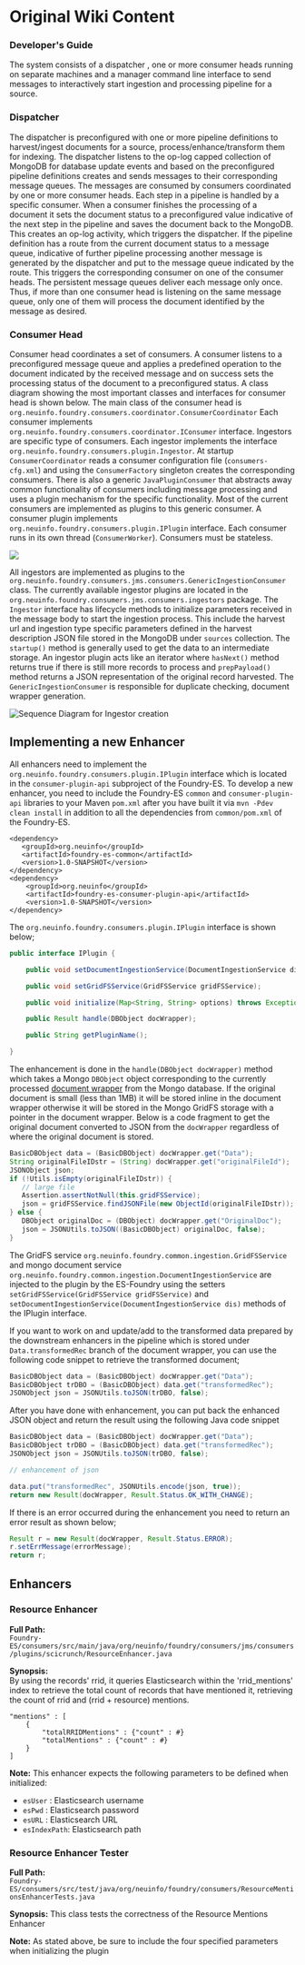 # Original Wiki Content

### Developer's Guide

The system consists of a dispatcher , one or more consumer heads running on separate machines and a manager command line interface to send messages to interactively start ingestion and processing pipeline for a source.

### Dispatcher

The dispatcher is preconfigured with one or more pipeline definitions to harvest/ingest documents for a source, process/enhance/transform them for indexing. The dispatcher listens to the op-log capped collection of MongoDB for database update events and based on the preconfigured pipeline definitions creates and sends messages to their corresponding message queues. The messages are consumed by consumers coordinated by one or more consumer heads. Each step in a pipeline is handled by a specific consumer. When a consumer finishes the processing of a document it sets the document status to a preconfigured value indicative of the next step in the pipeline and saves the document back to the MongoDB. This creates an op-log activity, which triggers the dispatcher. If the pipeline definition has a route from the current document status to a message queue, indicative of further pipeline processing another message is generated by the dispatcher and put to the message queue indicated by the route. This triggers the corresponding consumer on one of the consumer heads. The persistent message queues deliver each message only once. Thus, if more than one consumer head is listening on the same message queue, only one of them will process the document identified by the message as desired.

### Consumer Head

Consumer head coordinates a set of consumers. A consumer listens to a preconfigured message queue and applies a predefined operation to the document indicated by the received message and on success sets the processing status of the document to a preconfigured status. A class diagram showing the most important classes and interfaces for consumer head is shown below. The main class of the consumer head is `org.neuinfo.foundry.consumers.coordinator.ConsumerCoordinator` Each consumer implements `org.neuinfo.foundry.consumers.coordinator.IConsumer` interface. Ingestors are specific type of consumers. Each ingestor implements the interface `org.neuinfo.foundry.consumers.plugin.Ingestor`. At startup `ConsumerCoordinator` reads a consumer configuration file \(`consumers-cfg.xml`\) and using the `ConsumerFactory` singleton creates the corresponding consumers. There is also a generic `JavaPluginConsumer` that abstracts away common functionality of consumers including message processing and uses a plugin mechanism for the specific functionality. Most of the current consumers are implemented as plugins to this generic consumer. A consumer plugin implements `org.neuinfo.foundry.consumers.plugin.IPlugin` interface. Each consumer runs in its own thread \(`ConsumerWorker`\). Consumers must be stateless.

![](images/consumer_head_class_diag.png)

All ingestors are implemented as plugins to the `org.neuinfo.foundry.consumers.jms.consumers.GenericIngestionConsumer` class. The currently available ingestor plugins are located in the `org.neuinfo.foundry.consumers.jms.consumers.ingestors` package. The `Ingestor` interface has lifecycle methods to initialize parameters received in the message body to start the ingestion process. This include the harvest url and ingestion type specific parameters defined in the harvest description JSON file stored in the MongoDB under `sources` collection. The `startup()` method is generally used to get the data to an intermediate storage. An ingestor plugin acts like an iterator where `hasNext()` method returns true if there is still more records to process and `prepPayload()` method returns a JSON representation of the original record harvested. The `GenericIngestionConsumer` is responsible for duplicate checking, document wrapper generation.

![Sequence Diagram for Ingestor creation](images/ingestor_creation_seq_diag.png)

## Implementing a new Enhancer

All enhancers need to implement the `org.neuinfo.foundry.consumers.plugin.IPlugin` interface which is located in the `consumer-plugin-api` subproject of the Foundry-ES. To develop a new enhancer, you need to include the Foundry-ES `common` and `consumer-plugin-api` libraries to your Maven `pom.xml` after you have built it via `mvn -Pdev clean install` in addition to all the dependencies from `common/pom.xml` of the Foundry-ES.

```markup
<dependency>
   <groupId>org.neuinfo</groupId>
   <artifactId>foundry-es-common</artifactId>
   <version>1.0-SNAPSHOT</version>
</dependency>
<dependency>
    <groupId>org.neuinfo</groupId>
    <artifactId>foundry-es-consumer-plugin-api</artifactId>
    <version>1.0-SNAPSHOT</version>
</dependency>
```

The `org.neuinfo.foundry.consumers.plugin.IPlugin` interface is shown below;

```java
public interface IPlugin {

    public void setDocumentIngestionService(DocumentIngestionService dis);

    public void setGridFSService(GridFSService gridFSService);

    public void initialize(Map<String, String> options) throws Exception;

    public Result handle(DBObject docWrapper);

    public String getPluginName();

}
```

The enhancement is done in the `handle(DBObject docWrapper)` method which takes a Mongo `DBObject` object corresponding to the currently processed [document wrapper](doc_ingestion.md) from the Mongo database. If the original document is small \(less than 1MB\) it will be stored inline in the document wrapper otherwise it will be stored in the Mongo GridFS storage with a pointer in the document wrapper. Below is a code fragment to get the original document converted to JSON from the `docWrapper` regardless of where the original document is stored.

```java
BasicDBObject data = (BasicDBObject) docWrapper.get("Data");
String originalFileIDstr = (String) docWrapper.get("originalFileId");
JSONObject json;
if (!Utils.isEmpty(originalFileIDstr)) {
   // large file
   Assertion.assertNotNull(this.gridFSService);
   json = gridFSService.findJSONFile(new ObjectId(originalFileIDstr));
} else {
   DBObject originalDoc = (DBObject) docWrapper.get("OriginalDoc");
   json = JSONUtils.toJSON((BasicDBObject) originalDoc, false);
}
```

The GridFS service `org.neuinfo.foundry.common.ingestion.GridFSService` and mongo document service `org.neuinfo.foundry.common.ingestion.DocumentIngestionService` are injected to the plugin by the ES-Foundry using the setters `setGridFSService(GridFSService gridFSService)` and `setDocumentIngestionService(DocumentIngestionService dis)` methods of the IPlugin interface.

If you want to work on and update/add to the transformed data prepared by the downstream enhancers in the pipeline which is stored under `Data.transformedRec` branch of the document wrapper, you can use the following code snippet to retrieve the transformed document;

```java
BasicDBObject data = (BasicDBObject) docWrapper.get("Data");
BasicDBObject trDBO = (BasicDBObject) data.get("transformedRec");
JSONObject json = JSONUtils.toJSON(trDBO, false);
```

After you have done with enhancement, you can put back the enhanced JSON object and return the result using the following Java code snippet

```java
BasicDBObject data = (BasicDBObject) docWrapper.get("Data");
BasicDBObject trDBO = (BasicDBObject) data.get("transformedRec");
JSONObject json = JSONUtils.toJSON(trDBO, false);

// enhancement of json

data.put("transformedRec", JSONUtils.encode(json, true));
return new Result(docWrapper, Result.Status.OK_WITH_CHANGE);
```

If there is an error occurred during the enhancement you need to return an error result as shown below;

```java
Result r = new Result(docWrapper, Result.Status.ERROR);
r.setErrMessage(errorMessage);
return r;
```

## Enhancers

### Resource Enhancer

**Full Path:**   
 `Foundry-ES/consumers/src/main/java/org/neuinfo/foundry/consumers/jms/consumers/plugins/scicrunch/ResourceEnhancer.java`

**Synopsis:**   
 By using the records' rrid, it queries Elasticsearch within the 'rrid\_mentions' index to retrieve the total count of records that have mentioned it, retrieving the count of rrid and \(rrid + resource\) mentions.

```text
"mentions" : [
    {
        "totalRRIDMentions" : {"count" : #}
        "totalMentions" : {"count" : #}
    }
] 
```

**Note:** This enhancer expects the following parameters to be defined when initialized:

* `esUser` : Elasticsearch username
* `esPwd`  : Elasticsearch password
* `esURL`  : Elasticsearch URL
* `esIndexPath`: Elasticsearch path 

### Resource Enhancer Tester

**Full Path:**   
 `Foundry-ES/consumers/src/test/java/org/neuinfo/foundry/consumers/ResourceMentionsEnhancerTests.java`

**Synopsis:** This class tests the correctness of the Resource Mentions Enhancer   


**Note:** As stated above, be sure to include the four specified parameters when initializing the plugin

